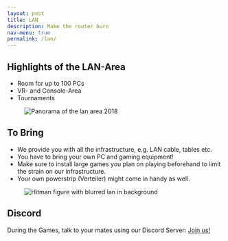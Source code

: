 ```yaml
---
layout: post
title: LAN
description: Make the router burn
nav-menu: true
permalink: /lan/
---
```


## Highlights of the LAN-Area
* Room for up to 100 PCs
* VR- and Console-Area
* Tournaments

<figure>
   <img src="/assets/images/lan/lan_panorama.jpg" style="max-width: 1000px;"
      alt="Panorama of the lan area 2018" />
   <figcaption></figcaption>
</figure>

## To Bring
* We provide you with all the infrastructure, e.g. LAN cable, tables etc.
* You have to bring your own PC and gaming equipment!
* Make sure to install large games you plan on playing beforehand to limit the strain on our infrastructure.
* Your own powerstrip (Verteiler) might come in handy as well. 

<figure>
   <img src="/assets/images/lan/hitman.jpg" style="max-width: 1000px;"
      alt="Hitman figure with blurred lan in background" />
   <figcaption></figcaption>
</figure>

## Discord

During the Games, talk to your mates using our Discord Server: <a href="{{ site.discord_url }}"> Join us! </a> 
